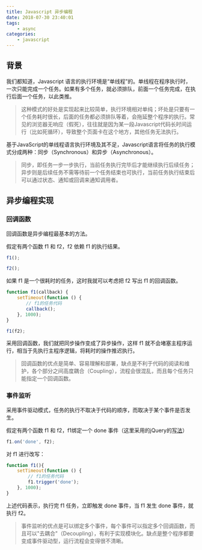 ```yaml
---
title: Javascript 异步编程
date: 2018-07-30 23:40:01
tags:
    - async
categories:
    - javascript
---
```

## 背景

我们都知道，Javascript 语言的执行环境是“单线程”的。单线程在程序执行时，一次只能完成一个任务。如果有多个任务，就必须排队，前面一个任务完成，在执行后面一个任务，以此类推。
>这种模式的好处是实现起来比较简单，执行环境相对单纯；坏处是只要有一个任务耗时很长，后面的任务都必须排队等着，会拖延整个程序的执行。常见的浏览器无响应（假死），往往就是因为某一段Javascript代码长时间运行（比如死循环），导致整个页面卡在这个地方，其他任务无法执行。

基于JavaScript的单线程语言执行环境及其不足，Javascript语言将任务的执行模式分成两种：同步（Synchronous）和异步（Asynchronous）。
> 同步，即任务一步一步执行，当前任务执行完毕后才能继续执行后续任务；异步则是后续任务不需等待前一个任务结束也可执行，当前任务执行结束后可以通过状态、通知或回调来通知调用者。

## 异步编程实现

### 回调函数

回调函数是异步编程最基本的方法。

假定有两个函数 f1 和 f2，f2 依赖 f1 的执行结果。

``` js
f1();

f2();
```

如果 f1 是一个很耗时的任务，这时我就可以考虑把 f2 写出 f1 的回调函数。

``` js
function f1(callback) {
    setTimeout(function () {
　　    // f1的任务代码
　　    callback();
    }, 1000);
}

f1(f2);
```
采用回调函数，我们就把同步操作变成了异步操作，这样 f1 就不会堵塞主程序运行，相当于先执行主程序逻辑，将耗时的操作推迟执行。
>回调函数的优点是简单、容易理解和部署，缺点是不利于代码的阅读和维护，各个部分之间高度耦合（Coupling），流程会很混乱，而且每个任务只能指定一个回调函数。

### 事件监听

采用事件驱动模式，任务的执行不取决于代码的顺序，而取决于某个事件是否发生。

假定有两个函数 f1 和 f2，f1绑定一个 done 事件（这里采用的jQuery的[写法](http://api.jquery.com/on/)）
``` js
f1.on('done', f2);
```
对 f1 进行改写：

``` js
function f1(){
    setTimeout(function () {
        // f1的任务代码
        f1.trigger('done');
    }, 1000);
}
```
上述代码表示，执行完 f1 任务，立即触发 done 事件，当 f1 发生 done 事件，就执行 f2。
>事件监听的优点是可以绑定多个事件，每个事件可以指定多个回调函数，而且可以"去耦合"（Decoupling），有利于实现模块化。缺点是整个程序都要变成事件驱动型，运行流程会变得很不清晰。


